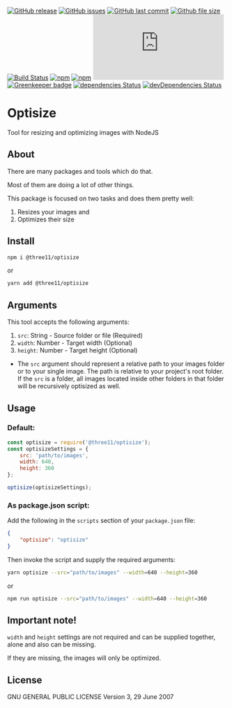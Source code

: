 [![GitHub release](https://img.shields.io/github/release/three11/optisize.svg)](https://github.com/three11/optisize/releases/latest)
[![GitHub issues](https://img.shields.io/github/issues/three11/optisize.svg)](https://github.com/three11/optisize/issues)
[![GitHub last commit](https://img.shields.io/github/last-commit/three11/optisize.svg)](https://github.com/three11/optisize/commits/master)
[![Github file size](https://img.shields.io/github/size/three11/optisize/index.js.svg)](https://github.com/three11/optisize/)
[![Build Status](https://travis-ci.org/three11/optisize.svg?branch=master)](https://travis-ci.org/three11/optisize)
[![npm](https://img.shields.io/npm/dt/@three11/optisize.svg)](https://www.npmjs.com/package/@three11/optisize)
[![npm](https://img.shields.io/npm/v/@three11/optisize.svg)](https://www.npmjs.com/package/@three11/optisize)
[![Analytics](https://ga-beacon.appspot.com/UA-83446952-1/github.com/three11/optisize/README.md)](https://github.com/three11/optisize/)
[![Greenkeeper badge](https://badges.greenkeeper.io/three11/optisize.svg)](https://greenkeeper.io/)
[![dependencies Status](https://david-dm.org/three11/optisize/status.svg)](https://david-dm.org/three11/optisize)
[![devDependencies Status](https://david-dm.org/three11/optisize/dev-status.svg)](https://david-dm.org/three11/optisize?type=dev)

# Optisize

Tool for resizing and optimizing images with NodeJS

## About

There are many packages and tools which do that.

Most of them are doing a lot of other things.

This package is focused on two tasks and does them pretty well:

1.  Resizes your images and
2.  Optimizes their size

## Install

```sh
npm i @three11/optisize
```

or

```sh
yarn add @three11/optisize
```

## Arguments

This tool accepts the following arguments:

1.  `src`: String - Source folder or file (Required)
2.  `width`: Number - Target width (Optional)
3.  `height`: Number - Target height (Optional)

-   The `src` argument should represent a relative path to your images folder or to your single image. The path is relative to your project's root folder. If the `src` is a folder, all images located inside other folders in that folder will be recursively optisized as well.

## Usage

### Default:

```javascript
const optisize = require('@three11/optisize');
const optisizeSettings = {
	src: 'path/to/images',
	width: 640,
	height: 360
};

optisize(optisizeSettings);
```

### As package.json script:

Add the following in the `scripts` section of your `package.json` file:

```json
{
	"optisize": "optisize"
}
```

Then invoke the script and supply the required arguments:

```sh
yarn optisize --src="path/to/images" --width=640 --height=360
```

or

```sh
npm run optisize --src="path/to/images" --width=640 --height=360
```

## Important note!

`width` and `height` settings are not required and can be supplied together, alone and also can be missing.

If they are missing, the images will only be optimized.

## License

GNU GENERAL PUBLIC LICENSE
Version 3, 29 June 2007
